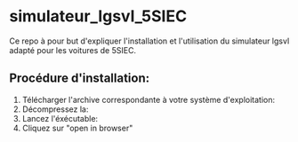 # simulateur_lgsvl_5SIEC

Ce repo à pour but d'expliquer l'installation et l'utilisation du simulateur lgsvl adapté pour les voitures de 5SIEC.

## Procédure d'installation: 

1. Télécharger l'archive correspondante à votre système d'exploitation: 
2. Décompressez la:
3. Lancez l'éxécutable: 
4. Cliquez sur "open in browser"
[](picture/git_start_simu.PNG)



